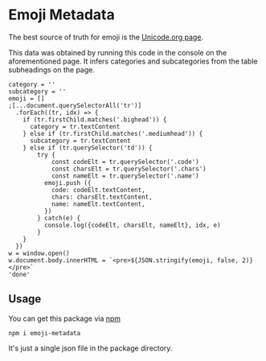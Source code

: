 # Emoji Metadata

The best source of truth for emoji is the [Unicode.org page](https://unicode.org/emoji/charts/full-emoji-list.html).

This data was obtained by running this code in the console on the aforementioned page. It infers categories and subcategories from the table subheadings on the page.

```
category = ''
subcategory = ''
emoji = []
;[...document.querySelectorAll('tr')]
  .forEach((tr, idx) => {
    if (tr.firstChild.matches('.bighead')) {
      category = tr.textContent
    } else if (tr.firstChild.matches('.mediumhead')) {
      subcategory = tr.textContent
    } else if (tr.querySelector('td')) {
    	try {
    		const codeElt = tr.querySelector('.code')
    		const charsElt = tr.querySelector('.chars')
    		const nameElt = tr.querySelector('.name')
		  emoji.push ({
		  	code: codeElt.textContent,
		  	chars: charsElt.textContent,
		  	name: nameElt.textContent,
		  })
    	} catch(e) {
    	  console.log({codeElt, charsElt, nameElt}, idx, e)
    	}
    }
  })
w = window.open()
w.document.body.innerHTML = `<pre>${JSON.stringify(emoji, false, 2)}</pre>`
'done'
```

## Usage

You can get this package via [npm](https://www.npmjs.com/package/emoji-metadata) 

    npm i emoji-metadata

It's just a single json file in the package directory.